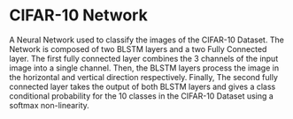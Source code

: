 # CIFAR-10 Network
A Neural Network used to classify the images of the CIFAR-10 Dataset.
The Network is composed of two BLSTM layers and a two Fully Connected layer.
The first fully connected layer combines the 3 channels of the input image into a single channel.
Then, the BLSTM layers process the image in the horizontal and vertical direction respectively.
Finally, The second fully connected layer takes the output of both BLSTM layers and gives a class conditional
probability for the 10 classes in the CIFAR-10 Dataset using a softmax non-linearity.